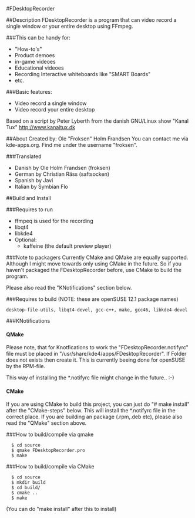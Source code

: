 #FDesktopRecorder

##Description
FDesktopRecorder is a program that can video record a single window or your entire desktop using FFmpeg.

###This can be handy for:
* "How-to's"
* Product demoes
* in-game videoes
* Educational videoes 
* Recording Interactive whiteboards like "SMART Boards"
* etc.

###Basic features:
* Video record a single window
* Video record your entire desktop

Based on a script by Peter Lyberth from the danish GNU/Linux show "Kanal Tux" http://www.kanaltux.dk 

##About
Created by: Ole "Froksen" Holm Frandsen
You can contact me via kde-apps.org. Find me under the username "froksen".

###Translated
* Danish by Ole Holm Frandsen (froksen)
* German by Christian Räss (saftsocken)
* Spanish by Javi
* Italian by Symbian Flo

##Build and Install

###Requires to run
* ffmpeq is used for the recording
* libqt4
* libkde4
* Optional:
  - kaffeine (the default preview player)

###Note to packagers
Currently CMake and QMake are equally supported. Although I might move towards only using CMake in the future. So if you haven't packaged the FDesktopRecorder before, use
CMake to build the program.

Please also read the "KNotifications" section below.
  
###Requires to build 
(NOTE: these are openSUSE 12.1 package names)
  ```
desktop-file-utils, libqt4-devel, gcc-c++, make, gcc46, libkde4-devel
  ```
###KNotifications
#### QMake 
Please note, that for Knotfications to work the "FDesktopRecorder.notifyrc" file must be placed in "/usr/share/kde4/apps/FDesktopRecorder". If Folder does not exists then create it.
This is currently beeing done for openSUSE by the RPM-file.

This way of installing the *.notifyrc file might change in the future.. :-)

#### CMake 
If you are using CMake to build this project, you can just do "# make install" after the "CMake-steps" below. 
This will install the *.notifyrc file in the correct place. If you are building an package (.rpm,.deb etc), please also read the "QMake" section above.

###How to build/compile via qmake
  ```
    $ cd source
    $ qmake FDesktopRecorder.pro
    $ make
  ```

###How to build/compile via CMake
  ```
    $ cd source
    $ mkdir build
    $ cd build/
    $ cmake ..
    $ make
  ```
  (You can do "make install" after this to install)
